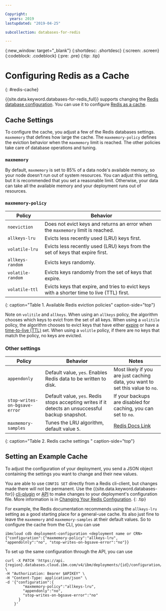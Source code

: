 ```yaml
---

Copyright:
  years: 2019
lastupdated: "2019-04-25"

subcollection: databases-for-redis

---
```


{:new_window: target="_blank"}
{:shortdesc: .shortdesc}
{:screen: .screen}
{:codeblock: .codeblock}
{:pre: .pre}
{:tip: .tip}

# Configuring Redis as a Cache
{: #redis-cache}

{{site.data.keyword.databases-for-redis_full}} supports changing the [Redis database configuration](/docs/services/databases-for-redis?topic=databases-for-redis-changing-configuration). You can use it to configure [Redis as a cache](https://redis.io/topics/lru-cache).

## Cache Settings

To configure the cache, you adjust a few of the Redis databases settings. `maxmemory` that defines how large the cache. The `maxmemory-policy` defines the eviction behavior when the `maxmemory` limit is reached. The other policies take care of database operations and tuning.

### `maxmemory`

By default, `maxmemory` is set to 85% of a data node's available memory, so your node doesn't run out of system resources. You can adjust this setting, but it is recommended that you set a reasonable limit. Otherwise, your data can take all the available memory and your deployment runs out of resources.

### `maxmemory-policy`

Policy|Behavior
---------|---------
`noeviction` | Does not evict keys and returns an error when the `maxmemory` limit is reached.
`allkeys-lru` | Evicts less recently used (LRU) keys first.
`volatile-lru` | Evicts less recently used (LRU) keys from the set of keys that expire first.
`allkeys-random` | Evicts keys randomly.
`volatile-random` | Evicts keys randomly from the set of keys that expire.
`volatile-ttl` | Evicts keys that expire, and tries to evict keys with a shorter time to live (TTL) first.
{: caption="Table 1. Available Redis eviction policies" caption-side="top"}

Note on `volitile` and `allkeys`. When using an `allkeys` policy, the algorithm chooses which keys to evict from the set of all keys. When using a `volitile` policy, the algorithm chooses to evict keys that have either [expire](https://redis.io/commands/expire) or have a [time-to-live (TTL)](https://redis.io/commands/ttl) set. When using a `volitle` policy, if there are no keys that match the policy, no keys are evicted.

### Other settings

Policy|Behavior|Notes
---------|---------|------------
`appendonly` | Default value, `yes`. Enables Redis data to be written to disk. | Most likely if you are just caching data, you want to set this value to `no`.
`stop-writes-on-bgsave-error` | Default value, `yes`. Redis stops accepting writes if it detects an unsuccessful backup snapshot.| If your backups are disabled for caching, you can set to `no`.
`maxmemory-samples` | Tunes the LRU algorithm, default value `5`. | [Redis Docs Link](https://redis.io/topics/lru-cache#approximated-lru-algorithm)

{: caption="Table 2. Redis cache settings " caption-side="top"}

## Setting an Example Cache

To adjust the configuration of your deployment, you send a JSON object containing the settings you want to change and their new values. 

You are able to use `CONFIG SET` directly from a Redis cli-client, but changes made there will not be permanent. Use the {{site.data.keyword.databases-for}} [cli-plugin](/docs/databases-cli-plugin?topic=cloud-databases-cli-cdb-reference#deployment-configuration) or [API](https://{DomainName}/apidocs/cloud-databases-api#change-your-database-configuration) to make changes to your deployment's configuration file. More information is in [Changing Your Redis Configuration](/docs/services/databases-for-redis?topic=databases-for-redis-redis-cache).
{: .tip} 

For example, the Redis documentation recommends using the `allkeys-lru` setting as a good starting place for a general-use cache. Its also just fine to leave the `maxmemory` and `maxmemory-samples` at their default values. So to configure the cache from the CLI, you can use
```
ibmcloud cdb deployment-configuration <deployment name or CRN> {"configuration":{"maxmemory-policy":"allkeys-lru", "appendolnly":"no", "stop-writes-on-bgsave-error":"no"}}
```

To set up the same configuration through the API, you can use
```
curl -X PATCH 'https://api.{region}.databases.cloud.ibm.com/v4/ibm/deployments/{id}/configuration/schema' \
-H "Authorization: Bearer $APIKEY" \
-H "Content-Type: application/json" \
-d '{"configuration":{
        "maxmemory-policy":"allkeys-lru",
        "appendonly":"no",
        "stop-writes-on-bgsave-error":"no"
      }
    }'
```



